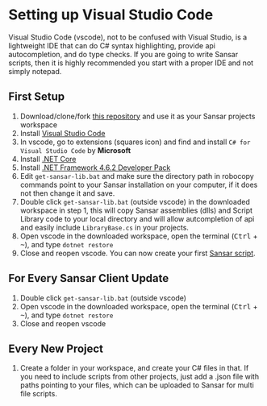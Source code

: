 # Setting up Visual Studio Code

Visual Studio Code (vscode), not to be confused with Visual Studio, is a lightweight IDE that can do C# syntax highlighting, provide api autocompletion, and do type checks. If you are going to write Sansar scripts, then it is highly recommended you start with a proper IDE and not simply notepad.

## First Setup
1. Download/clone/fork [this repository](https://github.com/darwinrecreant/sansar-scripting-guide) and use it as your Sansar projects workspace
2. Install [Visual Studio Code](https://code.visualstudio.com/)
3. In vscode, go to extensions (squares icon) and find and install `C# for Visual Studio Code` by **Microsoft**
4. Install [.NET Core](https://www.microsoft.com/net/core)
5. Install [.NET Framework 4.6.2 Developer Pack](https://www.microsoft.com/en-us/download/details.aspx?id=53321)
6. Edit `get-sansar-lib.bat` and make sure the directory path in robocopy commands point to your Sansar installation on your computer, if it does not then change it and save.
7. Double click `get-sansar-lib.bat` (outside vscode) in the downloaded workspace in step 1, this will copy Sansar assemblies (dlls) and Script Library code to your local directory and will allow autcompletion of api and easily include `LibraryBase.cs` in your projects.
8. Open vscode in the downloaded workspace, open the terminal (<kbd>Ctrl</kbd> + <kbd>~</kbd>), and type `dotnet restore`
9. Close and reopen vscode. You can now create your first [Sansar script](sansar-scripts.md).

## For Every Sansar Client Update
1. Double click `get-sansar-lib.bat` (outside vscode)
2. Open vscode in the downloaded workspace, open the terminal (<kbd>Ctrl</kbd> + <kbd>~</kbd>), and type `dotnet restore`
3. Close and reopen vscode

## Every New Project
1. Create a folder in your workspace, and create your C# files in that. If you need to include scripts from other projects, just add a .json file with paths pointing to your files, which can be uploaded to Sansar for multi file scripts.